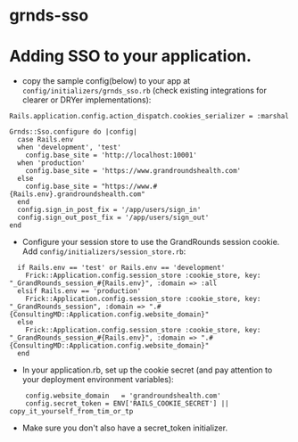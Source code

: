 grnds-sso
=========


# Adding SSO to your application.

- copy the sample config(below) to your app at `config/initializers/grnds_sso.rb` (check existing integrations for clearer or DRYer implementations):

```
Rails.application.config.action_dispatch.cookies_serializer = :marshal

Grnds::Sso.configure do |config|
  case Rails.env
  when 'development', 'test'
    config.base_site = 'http://localhost:10001'
  when 'production'
    config.base_site = 'https://www.grandroundshealth.com'
  else
    config.base_site = "https://www.#{Rails.env}.grandroundshealth.com"
  end
  config.sign_in_post_fix = '/app/users/sign_in'
  config.sign_out_post_fix = '/app/users/sign_out'
end
```

- Configure your session store to use the GrandRounds session cookie. Add `config/initializers/session_store.rb`:
```
  if Rails.env == 'test' or Rails.env == 'development'
    Frick::Application.config.session_store :cookie_store, key: "_GrandRounds_session_#{Rails.env}", :domain => :all
  elsif Rails.env == 'production'
    Frick::Application.config.session_store :cookie_store, key: "_GrandRounds_session", :domain => ".#{ConsultingMD::Application.config.website_domain}"
  else
    Frick::Application.config.session_store :cookie_store, key: "_GrandRounds_session_#{Rails.env}", :domain => ".#{ConsultingMD::Application.config.website_domain}"
  end
```

- In your application.rb, set up the cookie secret (and pay attention to your deployment environment variables):
```
    config.website_domain   = 'grandroundshealth.com'
    config.secret_token = ENV['RAILS_COOKIE_SECRET'] || copy_it_yourself_from_tim_or_tp
```

- Make sure you don't also have a secret_token initializer.
